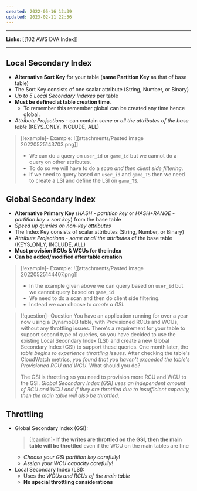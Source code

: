 ```yaml
---
created: 2022-05-16 12:39
updated: 2023-02-11 22:56
---
```

---
**Links**: [[102 AWS DVA Index]]

---
## Local Secondary Index
- **Alternative Sort Key** for your table (**same Partition Key** as that of base table)
- The Sort Key consists of one scalar attribute (String, Number, or Binary)
- *Up to 5 Local Secondary Indexes* per table
- **Must be defined at table creation time**.
	- To remember this remember global can be created any time hence global.
- *Attribute Projections* - can contain *some or all the attributes of the base table* (KEYS_ONLY, INCLUDE, ALL)

> [!example]- Example:
> ![[attachments/Pasted image 20220525143703.png]]
> - We can do a query on `user_id` or `game_id` but we cannot do a query on other attributes.
> - To do so we will have to do a *scan and then client side filtering*.
> - If we need to query based on `user_id` and `game_TS` then we need to create a LSI and define the LSI on `game_TS`.

## Global Secondary Index
- **Alternative Primary Key** (*HASH - partition key* or *HASH+RANGE - partition key + sort key*) from the base table
- *Speed up queries on non-key attributes*
- The Index Key consists of scalar attributes (String, Number, or Binary)
- *Attribute Projections* - *some or all the attributes* of the base table (KEYS_ONLY, INCLUDE, ALL)
- **Must provision RCUs & WCUs for the index**
- **Can be added/modified after table creation**

> [!example]- Example: 
> ![[attachments/Pasted image 20220525144407.png]]
> - In the example given above we can query based on `user_id` but we cannot query based on `game_id`
> - We need to do a scan and then do client side filtering.
> - Instead we can choose to *create a GSI*.

> [!question]- Question
> You have an application running for over a year now using a DynamoDB table, with Provisioned RCUs and WCUs, without any throttling issues. There's a requirement for your table to support second type of queries, so you have decided to use the existing Local Secondary Index (LSI) and create a new Global Secondary Index (GSI) to support these queries. One month later, the *table begins to experience throttling issues*. After checking the table's CloudWatch metrics, *you found that you haven't exceeded the table's Provisioned RCU and WCU*. What should you do?
> 
> The GSI is throttling so you need to provision more RCU and WCU to the GSI. *Global Secondary Index (GSI) uses an independent amount of RCU and WCU and if they are throttled due to insufficient capacity, then the main table will also be throttled*.

## Throttling
- Global Secondary Index (GSI):
	> [!caution]- **If the writes are throttled on the GSI, then the main table will be throttled** even if the WCU on the main tables are fine
	- *Choose your GSI partition key carefully*!
	- *Assign your WCU capacity carefully*!
- Local Secondary Index (LSI):
	- Uses the *WCUs and RCUs of the main table*
	- **No special throttling considerations**